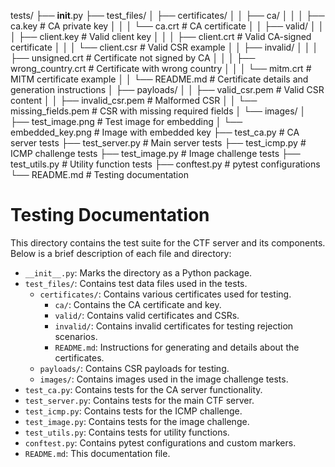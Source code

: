 tests/
├── __init__.py
├── test_files/
│   ├── certificates/
│   │   ├── ca/
│   │   │   ├── ca.key         # CA private key
│   │   │   └── ca.crt         # CA certificate
│   │   ├── valid/
│   │   │   ├── client.key     # Valid client key
│   │   │   ├── client.crt     # Valid CA-signed certificate
│   │   │   └── client.csr     # Valid CSR example
│   │   ├── invalid/
│   │   │   ├── unsigned.crt   # Certificate not signed by CA
│   │   │   ├── wrong_country.crt  # Certificate with wrong country
│   │   │   └── mitm.crt       # MITM certificate example
│   │   └── README.md          # Certificate details and generation instructions
│   ├── payloads/
│   │   ├── valid_csr.pem      # Valid CSR content
│   │   ├── invalid_csr.pem    # Malformed CSR
│   │   └── missing_fields.pem # CSR with missing required fields
│   └── images/
│       ├── test_image.png     # Test image for embedding
│       └── embedded_key.png   # Image with embedded key
├── test_ca.py                 # CA server tests
├── test_server.py             # Main server tests
├── test_icmp.py               # ICMP challenge tests
├── test_image.py              # Image challenge tests
├── test_utils.py              # Utility function tests
├── conftest.py                # pytest configurations
└── README.md                  # Testing documentation

# Testing Documentation

This directory contains the test suite for the CTF server and its components. Below is a brief description of each file and directory:

- `__init__.py`: Marks the directory as a Python package.
- `test_files/`: Contains test data files used in the tests.
  - `certificates/`: Contains various certificates used for testing.
    - `ca/`: Contains the CA certificate and key.
    - `valid/`: Contains valid certificates and CSRs.
    - `invalid/`: Contains invalid certificates for testing rejection scenarios.
    - `README.md`: Instructions for generating and details about the certificates.
  - `payloads/`: Contains CSR payloads for testing.
  - `images/`: Contains images used in the image challenge tests.
- `test_ca.py`: Contains tests for the CA server functionality.
- `test_server.py`: Contains tests for the main CTF server.
- `test_icmp.py`: Contains tests for the ICMP challenge.
- `test_image.py`: Contains tests for the image challenge.
- `test_utils.py`: Contains tests for utility functions.
- `conftest.py`: Contains pytest configurations and custom markers.
- `README.md`: This documentation file.